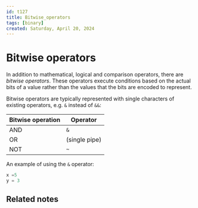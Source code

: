```yaml
---
id: t127
title: Bitwise_operators
tags: [binary]
created: Saturday, April 20, 2024
---
```


# Bitwise operators

In addition to mathematical, logical and comparison operators, there are
_bitwise operators_. These operators execute conditions based on the actual bits
of a value rather than the values that the bits are encoded to represent.

Bitwise operators are typically represented with single characters of existing
operators, e.g. `&` instead of `&&`:

| Bitwise operation | Operator      |
| ----------------- | ------------- |
| AND               | `&`           |
| OR                | (single pipe) |
| NOT               | `~`           |

An example of using the `&` operator:

```py
x =5
y = 3
```

## Related notes
